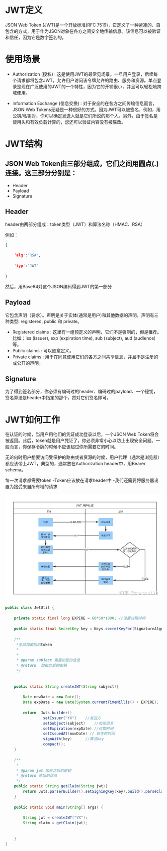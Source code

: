 # JWT定义

JSON Web Token (JWT)是一个开放标准(RFC 7519)，它定义了一种紧凑的、自包含的方式，用于作为JSON对象在各方之间安全地传输信息。该信息可以被验证和信任，因为它是数字签名的。

# 使用场景

* Authorization (授权) : 这是使用JWT的最常见场景。一旦用户登录，后续每个请求都将包含JWT，允许用户访问该令牌允许的路由、服务和资源。单点登录是现在广泛使用的JWT的一个特性，因为它的开销很小，并且可以轻松地跨域使用。

* Information Exchange (信息交换) : 对于安全的在各方之间传输信息而言，JSON Web Tokens无疑是一种很好的方式。因为JWT可以被签名，例如，用公钥/私钥对，你可以确定发送人就是它们所说的那个人。另外，由于签名是使用头和有效负载计算的，您还可以验证内容没有被篡改。

# JWT结构

## JSON Web Token由三部分组成，它们之间用圆点(.)连接。这三部分分别是：

* Header
* Payload
* Signature

## Header

header由两部分组成：token类型（JWT）和算法名称（HMAC、RSA）

例如：

```json
{

    ‘alg':"RSA",

    'typ':"JWT"

}
```

然后，用Base64对这个JSON编码得到JWT的第一部分

## Payload

它包含声明（要求）。声明是关于实体(通常是用户)和其他数据的声明。声明有三种类型: registered, public 和 private。

* Registered claims : 这里有一组预定义的声明，它们不是强制的，但是推荐。比如：iss (issuer), exp (expiration time), sub (subject), aud (audience)等。
* Public claims : 可以随意定义。
* Private claims : 用于在同意使用它们的各方之间共享信息，并且不是注册的或公开的声明。

## Signature

为了得到签名部分，你必须有编码过的header、编码过的payload、一个秘钥，签名算法是header中指定的那个，然对它们签名即可。

# JWT如何工作

在认证的时候，当用户用他们的凭证成功登录以后，一个JSON Web Token将会被返回。此后，token就是用户凭证了，你必须非常小心以防止出现安全问题。一般而言，你保存令牌的时候不应该超过你所需要它的时间。

无论何时用户想要访问受保护的路由或者资源的时候，用户代理（通常是浏览器）都应该带上JWT，典型的，通常放在Authorization header中，用Bearer schema。

每一次请求都需要token -Token应该放在请求header中 -我们还需要将服务器设置为接受来自所有域的请求

![](image/JWT/1646224219080.png)

```java
public class JwtUtil {

    private static final long EXPIRE = 60*60*1000; //设置过期时间

    public static final SecretKey key = Keys.secretKeyFor(SignatureAlgorithm.HS256); //算法动态生成的密钥

    /**
     *生成加密后的token
     *
     *
     * @param subject 需要加密的信息
     * @return  加密之后的密钥
     */


    public static String createJWT(String subject){

        Date nowDate = new Date();
        Date expDate = new Date(System.currentTimeMillis() + EXPIRE);

        return  Jwts.builder()
                .setIssuer("YX")    //发送方
                .setSubject(subject)    //加密信息
                .setExpiration(expDate) //过期时间
                .setIssuedAt(nowDate) // 现在的时间
                .signWith(key)      //算法key
                .compact();
    }

    /**
     *
     * @param jwt 加密之后的密钥
     * @return 原始的信息
     */
    public static String getClaim(String jwt){
        return Jwts.parserBuilder().setSigningKey(key).build().parseClaimsJws(jwt).getBody().getSubject();
    }

    public static void main(String[] args) {

        String jwt = createJWT("YX");
        String claim = getClaim(jwt);


    }
}
```
